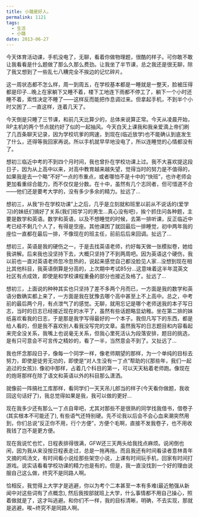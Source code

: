 ```yaml
---
title: 小璐是好人。
permalink: 1121
tags:
  - 生活
  - 小璐
date: 2013-06-27
---
```


今天体育活动课，手机没电了，无聊，看着你做物理题，很酷的样子。可你敢不敢让我看看是什么题做了那么久那么费劲。让我坐了半节课，总之我还是很无聊，除了我又想到了一些乱七八糟完全不挨边的记忆碎片。

这一周状态都不怎么样，周一到周五，在学校基本都是一睡就是一整天，脸被压得都是印子&#8230;晚上在家躺下又睡不着，楼下工地连下雨都不停工了，躺下一个小时还睡不着，索性决定不睡了——这样反而能把作息调过来。但拿起手机，不到半个小时又困了&#8230;一直这样，连着几天了。

今天倒是只睡了三节课，和前几天比算少的，总体来说算正常。今天从凌晨开始，RP主机的两个节点就约好了似的一起抽风。今天白天上课我和我亲爱滴上帝们刷了几百条聊天记录，因为学校坑爹的网速，到现在(临近放学)也不能确认到底发生了什么，还得等我回家再说。所以手机就早早地没电了，所以连睡觉的心情都没有了。

想初三临近中考的不到四个月时间，我也曾扑在学校功课上过。我不大喜欢提这段日子，因为从上高中以来，对高中教育越来越失望，觉得当时的努力是不值得的，如果我是去一个略“不好”一点的市重点，或者哪怕不是十中的“快班”，也许老师会更加看重综合能力，而不仅仅是分数。在十中，虽然有几个志同者，但可惜道不合——他们还是要考大学的，没有多少多余的精力。扯远了&#8230;

想初三，从我“扑在学校功课”上之后，几乎是立刻就和班里以前从不说话的(爱学习)的妹纸们搞好了关系(我们班学习的男生&#8230;真心没有吧)，挨个抓住问各种题，主要是数学和英语。数学和英语，以及不想睡觉的时候，去第一排听课，反正临近中考已经不剩几个人了，有得是空座。其他课困了就回最后一排睡觉，初中两年我的座位一直都在最后一排，不像现在的班主任，前前后后来回调。扯远了&#8230;

想初三，英语是我的硬伤之一，于是去找英语老师，约好每天做一张模拟卷，她给我讲解。后来我也没坚持下去，大概只坚持了不到两周吧。因为英语这个硬伤，我以前也一直对英语老师忽冷忽热的，说起来感觉自己都没脸见人家&#8230;没想到现在相比其他科目，我英语倒算是分高的，上次期中考试85分&#8230;这意味着这半年混英文社区有点成效，即使是和学校课程重叠的部分也接近及格了。扯远了&#8230;

想初三，上面说的种种其实也只坚持了差不多两个月而已，一方面是我的数学和英语分数确实都上来了，一方面是我在犹豫去哪个高中甚至上不上高中。总之，中考前的最后两个月，有点泄气了的感觉。无聊，就用忘记是哪个老师送我的本子写日志，当时的日志已经接近现在的水平了，虽然有些话题略显幼稚。坐在第二排的妹纸喜欢看我的日志，于是那是我字写得最好的一个本子。我但凡写下的东西，都是给人看的，但是我不喜欢别人看我没写完的文章。虽然我写的日志题目和内容看起来完全没关系，我嘴上也说毫无关系，但我心里死活认为段落安排，题目的挑选，是有只可意会不可言传之精妙的，看了一半，当然意会不到了。又扯远了&#8230;

我也怀念那段日子，像每一个同学一样，像老师期望的那样，为一个单纯的目标去努力，即使是徒劳无功的，即使是“对人生没有一丁点”帮助的(《那些年，我们一起追过的女孩》). 像初中那样，占着几个科目的第一，可以天天粘着老师跑。像现在的炮哥那样在除了语文和英语以外的科目那么潇洒。

就像前一阵搞社工库那样，看同学们一天天吊儿郎当的样子(今天看你做题，我收回这句话好了)，我总觉得如果是我，我可以做的更好&#8230;

现在我多少还有那么一丁点自卑吧，尤其对那些不是很熟的同学找我借书，借卷子(其实根本不可能还了), 有些语气还特别硬。先不论我以后会不会心血来潮突然用到，你们总说“反正你不用，行个方便”，方便个毛啊，直接不发我卷子，也不用收我钱了岂不是更方便。

现在我说忙也忙，日程表排得很满，GFW还三天两头给我找点麻烦。说闲倒也闲，因为我从来没按日程表走过，总是一拖再拖。而且我还有时间看读者意林青年文摘的鸡汤文，有时间看小说绘那些架空小说，上课有时间玩手机，回家有时间打游戏。说实话看看学校功课的精力也是有的，但是，我一直没找到一个好的理由说服自己这么做，终究不是同路人啊。

恰相反，我觉得上大学才是逃避，你以为考个二本甚至一本有多难(最近勉强从新闻中对这些词有了点概念), 然后我按部就班上大学，什么事情都不用自己操心，照着做就是了，这才叫逃避。和你们不一样，我的目标清晰，明确，不去实现，那就是逃避。唉~终究不是同路人啊。
